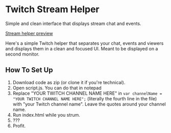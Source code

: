 # Twitch Stream Helper
Simple and clean interface that displays stream chat and events.

[Stream helper preview](https://i.imgur.com/qIfzA7Y.png)

Here's a simple Twitch helper that separates your chat, events and viewers and displays them in a clean and focused UI. Meant to be displayed on a second monitor.

## How To Set Up
1. Download code as zip (or clone it if you're technical).
2. Open script.js. You can do that in notepad
3. Replace "YOUR TWITCH CHANNEL NAME HERE" in `var channelName = "YOUR TWITCH CHANNEL NAME HERE";` (literally the fourth line in the file) with "your Twitch channel name". Leave the quotes around your channel name.
4. Run index.html while you strum.
5. ???
6. Profit.
